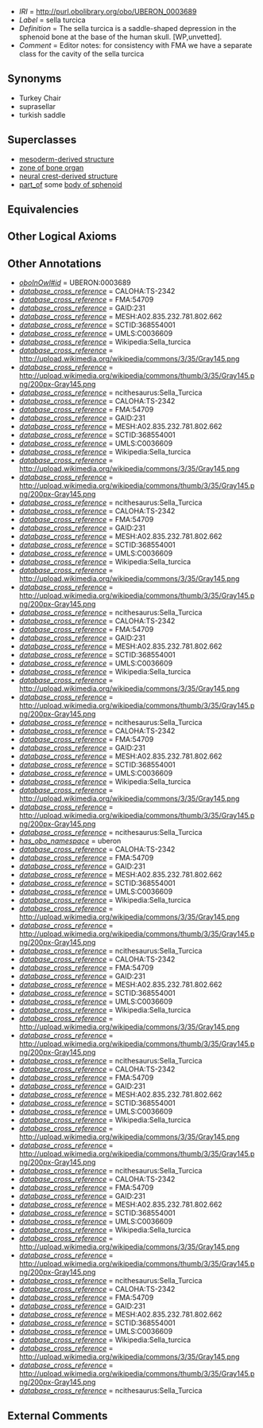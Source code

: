  * *IRI* = http://purl.obolibrary.org/obo/UBERON_0003689
 * *Label* = sella turcica
 * *Definition* = The sella turcica is a saddle-shaped depression in the sphenoid bone at the base of the human skull. [WP,unvetted].
 * *Comment* = Editor notes: for consistency with FMA we have a separate class for the cavity of the sella turcica

## Synonyms

 * Turkey Chair
 * suprasellar
 * turkish saddle

## Superclasses

 * [mesoderm-derived structure](../../UBERON/20/UBERON_0004120.md)
 * [zone of bone organ](../../UBERON/13/UBERON_0005913.md)
 * [neural crest-derived structure](../../UBERON/13/UBERON_0010313.md)
 * [part_of](../../BFO/50/BFO_0000050.md) some [body of sphenoid](../../UBERON/39/UBERON_0009639.md)

## Equivalencies


## Other Logical Axioms


## Other Annotations

 * *[oboInOwl#id](../../id/oboInOwl#id.md)* = UBERON:0003689
 * *[database_cross_reference](../../ef/oboInOwl#hasDbXref.md)* = CALOHA:TS-2342
 * *[database_cross_reference](../../ef/oboInOwl#hasDbXref.md)* = FMA:54709
 * *[database_cross_reference](../../ef/oboInOwl#hasDbXref.md)* = GAID:231
 * *[database_cross_reference](../../ef/oboInOwl#hasDbXref.md)* = MESH:A02.835.232.781.802.662
 * *[database_cross_reference](../../ef/oboInOwl#hasDbXref.md)* = SCTID:368554001
 * *[database_cross_reference](../../ef/oboInOwl#hasDbXref.md)* = UMLS:C0036609
 * *[database_cross_reference](../../ef/oboInOwl#hasDbXref.md)* = Wikipedia:Sella_turcica
 * *[database_cross_reference](../../ef/oboInOwl#hasDbXref.md)* = http://upload.wikimedia.org/wikipedia/commons/3/35/Gray145.png
 * *[database_cross_reference](../../ef/oboInOwl#hasDbXref.md)* = http://upload.wikimedia.org/wikipedia/commons/thumb/3/35/Gray145.png/200px-Gray145.png
 * *[database_cross_reference](../../ef/oboInOwl#hasDbXref.md)* = ncithesaurus:Sella_Turcica
 * *[database_cross_reference](../../ef/oboInOwl#hasDbXref.md)* = CALOHA:TS-2342
 * *[database_cross_reference](../../ef/oboInOwl#hasDbXref.md)* = FMA:54709
 * *[database_cross_reference](../../ef/oboInOwl#hasDbXref.md)* = GAID:231
 * *[database_cross_reference](../../ef/oboInOwl#hasDbXref.md)* = MESH:A02.835.232.781.802.662
 * *[database_cross_reference](../../ef/oboInOwl#hasDbXref.md)* = SCTID:368554001
 * *[database_cross_reference](../../ef/oboInOwl#hasDbXref.md)* = UMLS:C0036609
 * *[database_cross_reference](../../ef/oboInOwl#hasDbXref.md)* = Wikipedia:Sella_turcica
 * *[database_cross_reference](../../ef/oboInOwl#hasDbXref.md)* = http://upload.wikimedia.org/wikipedia/commons/3/35/Gray145.png
 * *[database_cross_reference](../../ef/oboInOwl#hasDbXref.md)* = http://upload.wikimedia.org/wikipedia/commons/thumb/3/35/Gray145.png/200px-Gray145.png
 * *[database_cross_reference](../../ef/oboInOwl#hasDbXref.md)* = ncithesaurus:Sella_Turcica
 * *[database_cross_reference](../../ef/oboInOwl#hasDbXref.md)* = CALOHA:TS-2342
 * *[database_cross_reference](../../ef/oboInOwl#hasDbXref.md)* = FMA:54709
 * *[database_cross_reference](../../ef/oboInOwl#hasDbXref.md)* = GAID:231
 * *[database_cross_reference](../../ef/oboInOwl#hasDbXref.md)* = MESH:A02.835.232.781.802.662
 * *[database_cross_reference](../../ef/oboInOwl#hasDbXref.md)* = SCTID:368554001
 * *[database_cross_reference](../../ef/oboInOwl#hasDbXref.md)* = UMLS:C0036609
 * *[database_cross_reference](../../ef/oboInOwl#hasDbXref.md)* = Wikipedia:Sella_turcica
 * *[database_cross_reference](../../ef/oboInOwl#hasDbXref.md)* = http://upload.wikimedia.org/wikipedia/commons/3/35/Gray145.png
 * *[database_cross_reference](../../ef/oboInOwl#hasDbXref.md)* = http://upload.wikimedia.org/wikipedia/commons/thumb/3/35/Gray145.png/200px-Gray145.png
 * *[database_cross_reference](../../ef/oboInOwl#hasDbXref.md)* = ncithesaurus:Sella_Turcica
 * *[database_cross_reference](../../ef/oboInOwl#hasDbXref.md)* = CALOHA:TS-2342
 * *[database_cross_reference](../../ef/oboInOwl#hasDbXref.md)* = FMA:54709
 * *[database_cross_reference](../../ef/oboInOwl#hasDbXref.md)* = GAID:231
 * *[database_cross_reference](../../ef/oboInOwl#hasDbXref.md)* = MESH:A02.835.232.781.802.662
 * *[database_cross_reference](../../ef/oboInOwl#hasDbXref.md)* = SCTID:368554001
 * *[database_cross_reference](../../ef/oboInOwl#hasDbXref.md)* = UMLS:C0036609
 * *[database_cross_reference](../../ef/oboInOwl#hasDbXref.md)* = Wikipedia:Sella_turcica
 * *[database_cross_reference](../../ef/oboInOwl#hasDbXref.md)* = http://upload.wikimedia.org/wikipedia/commons/3/35/Gray145.png
 * *[database_cross_reference](../../ef/oboInOwl#hasDbXref.md)* = http://upload.wikimedia.org/wikipedia/commons/thumb/3/35/Gray145.png/200px-Gray145.png
 * *[database_cross_reference](../../ef/oboInOwl#hasDbXref.md)* = ncithesaurus:Sella_Turcica
 * *[database_cross_reference](../../ef/oboInOwl#hasDbXref.md)* = CALOHA:TS-2342
 * *[database_cross_reference](../../ef/oboInOwl#hasDbXref.md)* = FMA:54709
 * *[database_cross_reference](../../ef/oboInOwl#hasDbXref.md)* = GAID:231
 * *[database_cross_reference](../../ef/oboInOwl#hasDbXref.md)* = MESH:A02.835.232.781.802.662
 * *[database_cross_reference](../../ef/oboInOwl#hasDbXref.md)* = SCTID:368554001
 * *[database_cross_reference](../../ef/oboInOwl#hasDbXref.md)* = UMLS:C0036609
 * *[database_cross_reference](../../ef/oboInOwl#hasDbXref.md)* = Wikipedia:Sella_turcica
 * *[database_cross_reference](../../ef/oboInOwl#hasDbXref.md)* = http://upload.wikimedia.org/wikipedia/commons/3/35/Gray145.png
 * *[database_cross_reference](../../ef/oboInOwl#hasDbXref.md)* = http://upload.wikimedia.org/wikipedia/commons/thumb/3/35/Gray145.png/200px-Gray145.png
 * *[database_cross_reference](../../ef/oboInOwl#hasDbXref.md)* = ncithesaurus:Sella_Turcica
 * *[has_obo_namespace](../../ce/oboInOwl#hasOBONamespace.md)* = uberon
 * *[database_cross_reference](../../ef/oboInOwl#hasDbXref.md)* = CALOHA:TS-2342
 * *[database_cross_reference](../../ef/oboInOwl#hasDbXref.md)* = FMA:54709
 * *[database_cross_reference](../../ef/oboInOwl#hasDbXref.md)* = GAID:231
 * *[database_cross_reference](../../ef/oboInOwl#hasDbXref.md)* = MESH:A02.835.232.781.802.662
 * *[database_cross_reference](../../ef/oboInOwl#hasDbXref.md)* = SCTID:368554001
 * *[database_cross_reference](../../ef/oboInOwl#hasDbXref.md)* = UMLS:C0036609
 * *[database_cross_reference](../../ef/oboInOwl#hasDbXref.md)* = Wikipedia:Sella_turcica
 * *[database_cross_reference](../../ef/oboInOwl#hasDbXref.md)* = http://upload.wikimedia.org/wikipedia/commons/3/35/Gray145.png
 * *[database_cross_reference](../../ef/oboInOwl#hasDbXref.md)* = http://upload.wikimedia.org/wikipedia/commons/thumb/3/35/Gray145.png/200px-Gray145.png
 * *[database_cross_reference](../../ef/oboInOwl#hasDbXref.md)* = ncithesaurus:Sella_Turcica
 * *[database_cross_reference](../../ef/oboInOwl#hasDbXref.md)* = CALOHA:TS-2342
 * *[database_cross_reference](../../ef/oboInOwl#hasDbXref.md)* = FMA:54709
 * *[database_cross_reference](../../ef/oboInOwl#hasDbXref.md)* = GAID:231
 * *[database_cross_reference](../../ef/oboInOwl#hasDbXref.md)* = MESH:A02.835.232.781.802.662
 * *[database_cross_reference](../../ef/oboInOwl#hasDbXref.md)* = SCTID:368554001
 * *[database_cross_reference](../../ef/oboInOwl#hasDbXref.md)* = UMLS:C0036609
 * *[database_cross_reference](../../ef/oboInOwl#hasDbXref.md)* = Wikipedia:Sella_turcica
 * *[database_cross_reference](../../ef/oboInOwl#hasDbXref.md)* = http://upload.wikimedia.org/wikipedia/commons/3/35/Gray145.png
 * *[database_cross_reference](../../ef/oboInOwl#hasDbXref.md)* = http://upload.wikimedia.org/wikipedia/commons/thumb/3/35/Gray145.png/200px-Gray145.png
 * *[database_cross_reference](../../ef/oboInOwl#hasDbXref.md)* = ncithesaurus:Sella_Turcica
 * *[database_cross_reference](../../ef/oboInOwl#hasDbXref.md)* = CALOHA:TS-2342
 * *[database_cross_reference](../../ef/oboInOwl#hasDbXref.md)* = FMA:54709
 * *[database_cross_reference](../../ef/oboInOwl#hasDbXref.md)* = GAID:231
 * *[database_cross_reference](../../ef/oboInOwl#hasDbXref.md)* = MESH:A02.835.232.781.802.662
 * *[database_cross_reference](../../ef/oboInOwl#hasDbXref.md)* = SCTID:368554001
 * *[database_cross_reference](../../ef/oboInOwl#hasDbXref.md)* = UMLS:C0036609
 * *[database_cross_reference](../../ef/oboInOwl#hasDbXref.md)* = Wikipedia:Sella_turcica
 * *[database_cross_reference](../../ef/oboInOwl#hasDbXref.md)* = http://upload.wikimedia.org/wikipedia/commons/3/35/Gray145.png
 * *[database_cross_reference](../../ef/oboInOwl#hasDbXref.md)* = http://upload.wikimedia.org/wikipedia/commons/thumb/3/35/Gray145.png/200px-Gray145.png
 * *[database_cross_reference](../../ef/oboInOwl#hasDbXref.md)* = ncithesaurus:Sella_Turcica
 * *[database_cross_reference](../../ef/oboInOwl#hasDbXref.md)* = CALOHA:TS-2342
 * *[database_cross_reference](../../ef/oboInOwl#hasDbXref.md)* = FMA:54709
 * *[database_cross_reference](../../ef/oboInOwl#hasDbXref.md)* = GAID:231
 * *[database_cross_reference](../../ef/oboInOwl#hasDbXref.md)* = MESH:A02.835.232.781.802.662
 * *[database_cross_reference](../../ef/oboInOwl#hasDbXref.md)* = SCTID:368554001
 * *[database_cross_reference](../../ef/oboInOwl#hasDbXref.md)* = UMLS:C0036609
 * *[database_cross_reference](../../ef/oboInOwl#hasDbXref.md)* = Wikipedia:Sella_turcica
 * *[database_cross_reference](../../ef/oboInOwl#hasDbXref.md)* = http://upload.wikimedia.org/wikipedia/commons/3/35/Gray145.png
 * *[database_cross_reference](../../ef/oboInOwl#hasDbXref.md)* = http://upload.wikimedia.org/wikipedia/commons/thumb/3/35/Gray145.png/200px-Gray145.png
 * *[database_cross_reference](../../ef/oboInOwl#hasDbXref.md)* = ncithesaurus:Sella_Turcica
 * *[database_cross_reference](../../ef/oboInOwl#hasDbXref.md)* = CALOHA:TS-2342
 * *[database_cross_reference](../../ef/oboInOwl#hasDbXref.md)* = FMA:54709
 * *[database_cross_reference](../../ef/oboInOwl#hasDbXref.md)* = GAID:231
 * *[database_cross_reference](../../ef/oboInOwl#hasDbXref.md)* = MESH:A02.835.232.781.802.662
 * *[database_cross_reference](../../ef/oboInOwl#hasDbXref.md)* = SCTID:368554001
 * *[database_cross_reference](../../ef/oboInOwl#hasDbXref.md)* = UMLS:C0036609
 * *[database_cross_reference](../../ef/oboInOwl#hasDbXref.md)* = Wikipedia:Sella_turcica
 * *[database_cross_reference](../../ef/oboInOwl#hasDbXref.md)* = http://upload.wikimedia.org/wikipedia/commons/3/35/Gray145.png
 * *[database_cross_reference](../../ef/oboInOwl#hasDbXref.md)* = http://upload.wikimedia.org/wikipedia/commons/thumb/3/35/Gray145.png/200px-Gray145.png
 * *[database_cross_reference](../../ef/oboInOwl#hasDbXref.md)* = ncithesaurus:Sella_Turcica

## External Comments

